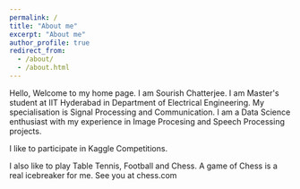 ```yaml
---
permalink: /
title: "About me"
excerpt: "About me"
author_profile: true
redirect_from: 
  - /about/
  - /about.html
---
```


Hello, Welcome to my home page. I am Sourish Chatterjee. I am Master's student at IIT Hyderabad in Department of Electrical Engineering. My specialisation is Signal Processing and Communication. I am a Data Science enthusiast with my experience in Image Procesing and Speech Processing projects.

I like to participate in Kaggle Competitions.

I also like to play Table Tennis, Football and Chess. A game of Chess is a real icebreaker for me. See you at chess.com

